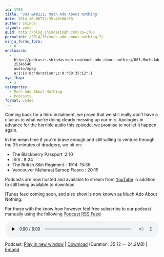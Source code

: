```yaml
---
id: 1708
title: '003 &#8211; Much Ado About Nothing'
date: 2014-10-06T12:35:40+00:00
author: Shinda
layout: post
guid: http://blog.shindasingh.com/?p=1708
permalink: /2014/10/much-ado-about-nothing-2/
ninja_forms_form:
  - 0
enclosure:
  - |
    http://podcasts.shindasingh.com/much-ado-about-nothing/003.Much.Ado.About.Nothing.mp3
    25346546
    audio/mpeg
    a:1:{s:8:"duration";s:8:"00:35:12";}
xyz_fbap:
  - 1
categories:
  - Much Ado About Nothing
  - Podcasts
format: video
---
```

Coming back for a third instalment, we prove that we still really don't have a clue as to what we're doing clearly messing up our mic. Apologies in advance for the horrible audio this episode, we <del datetime="2014-10-06T05:55:25+00:00">promise</del> to not let it happen again.

In the mean time if you're brave enough and still willing to venture through the 35 minutes of drudgery, we hit on:

  * The Blackberry Passport :2:10
  * ISIS : 8:24
  * The British Sikh Regiment - 1914: 15:36
  * Vancouver Maharaaj Saroop Fiasco : 20:19

Podcasts are now hosted and available to stream from <a href="https://www.youtube.com/channel/UC3CSe1tcsqbqrc6sTvRH4bA" target="_blank">YouTube</a> in addition to still being available to download.

iTunes feed coming soon, and also show is now known as Much Ado About Nothing.

For those with the know how however feel free subscribe to our podcast manually using the following <a href="http://blog.shindasingh.com/category/podcasts/much-ado-about-nothing/feed/" target="_blank">Podcast RSS Feed</a>

<div class="powerpress_player" id="powerpress_player_5633">
  <audio class="wp-audio-shortcode" id="audio-1708-5" preload="none" style="width: 100%;" controls="controls"><source type="audio/mpeg" src="http://podcasts.shindasingh.com/much-ado-about-nothing/003.Much.Ado.About.Nothing.mp3?_=5" /></audio>
</div>

<p class="powerpress_links powerpress_links_mp3">
  Podcast: <a href="http://podcasts.shindasingh.com/much-ado-about-nothing/003.Much.Ado.About.Nothing.mp3" class="powerpress_link_pinw" target="_blank" title="Play in new window" onclick="return powerpress_pinw('http://blog.shindasingh.com/?powerpress_pinw=1708-podcast');" rel="nofollow">Play in new window</a> | <a href="http://podcasts.shindasingh.com/much-ado-about-nothing/003.Much.Ado.About.Nothing.mp3" class="powerpress_link_d" title="Download" rel="nofollow" download="003.Much.Ado.About.Nothing.mp3">Download</a> (Duration: 35:12 &#8212; 24.2MB) | <a href="#" class="powerpress_link_e" title="Embed" onclick="return powerpress_show_embed('1708-podcast');" rel="nofollow">Embed</a>
</p>

<p class="powerpress_embed_box" id="powerpress_embed_1708-podcast" style="display: none;">
  <input id="powerpress_embed_1708-podcast_t" type="text" value="<iframe width=&quot;320&quot; height=&quot;30&quot; src=&quot;http://blog.shindasingh.com/?powerpress_embed=1708-podcast&amp;powerpress_player=mediaelement-audio&quot; frameborder=&quot;0&quot; scrolling=&quot;no&quot;></iframe>" onclick="javascript: this.select();" onfocus="javascript: this.select();" style="width: 70%;" readOnly />
</p>

<!--powerpress_player-->